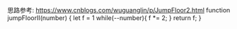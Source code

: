 思路参考: https://www.cnblogs.com/wuguanglin/p/JumpFloor2.html
function jumpFloorII(number)
{
    let f = 1
    while(--number){
        f *= 2;
    }
    return f;
}